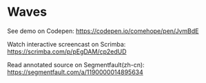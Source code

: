 # Waves

See demo on Codepen: https://codepen.io/comehope/pen/JvmBdE

Watch interactive screencast on Scrimba: https://scrimba.com/p/pEgDAM/cp2edUD

Read annotated source on Segmentfault(zh-cn): https://segmentfault.com/a/1190000014895634